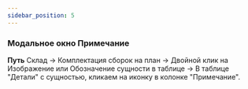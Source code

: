 ```yaml
---
sidebar_position: 5
---
```

### Модальное окно Примечание

**Путь**
Склад -> Комплектация сборок на план -> Двойной клик на Изображение или Обозначение сущности в таблице -> В таблице "Детали" с сущностью, кликаем на иконку в колонке "Примечание".